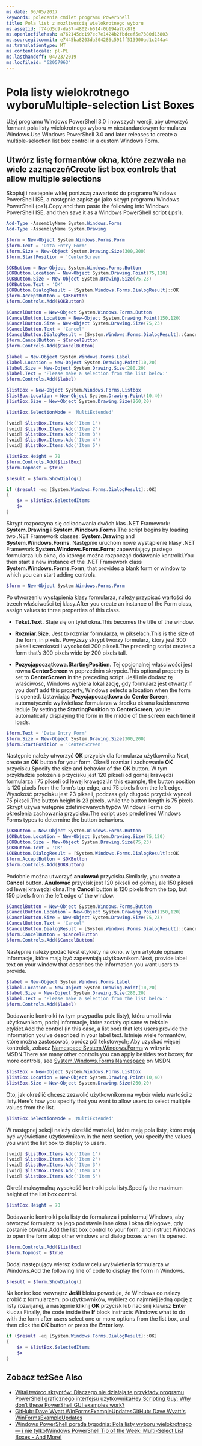 ```yaml
---
ms.date: 06/05/2017
keywords: polecenia cmdlet programu PowerShell
title: Pola list z możliwością wielokrotnego wyboru
ms.assetid: f74cd5d9-da57-4802-b614-0b194a7bc8f8
ms.openlocfilehash: a762145dc197ec7e1424b2fbdcef5e7380d13803
ms.sourcegitcommit: e7445ba8203da304286c591ff513900ad1c244a4
ms.translationtype: MT
ms.contentlocale: pl-PL
ms.lasthandoff: 04/23/2019
ms.locfileid: "62057963"
---
```

# <a name="multiple-selection-list-boxes"></a><span data-ttu-id="75bf4-103">Pola listy wielokrotnego wyboru</span><span class="sxs-lookup"><span data-stu-id="75bf4-103">Multiple-selection List Boxes</span></span>

<span data-ttu-id="75bf4-104">Użyj programu Windows PowerShell 3.0 i nowszych wersji, aby utworzyć formant pola listy wielokrotnego wyboru w niestandardowym formularzu Windows.</span><span class="sxs-lookup"><span data-stu-id="75bf4-104">Use Windows PowerShell 3.0 and later releases to create a multiple-selection list box control in a custom Windows Form.</span></span>

## <a name="create-list-box-controls-that-allow-multiple-selections"></a><span data-ttu-id="75bf4-105">Utwórz listę formantów okna, które zezwala na wiele zaznaczeń</span><span class="sxs-lookup"><span data-stu-id="75bf4-105">Create list box controls that allow multiple selections</span></span>

<span data-ttu-id="75bf4-106">Skopiuj i następnie wklej poniższą zawartość do programu Windows PowerShell ISE, a następnie zapisz go jako skrypt programu Windows PowerShell (ps1).</span><span class="sxs-lookup"><span data-stu-id="75bf4-106">Copy and then paste the following into Windows PowerShell ISE, and then save it as a Windows PowerShell script (.ps1).</span></span>

```powershell
Add-Type -AssemblyName System.Windows.Forms
Add-Type -AssemblyName System.Drawing

$form = New-Object System.Windows.Forms.Form
$form.Text = 'Data Entry Form'
$form.Size = New-Object System.Drawing.Size(300,200)
$form.StartPosition = 'CenterScreen'

$OKButton = New-Object System.Windows.Forms.Button
$OKButton.Location = New-Object System.Drawing.Point(75,120)
$OKButton.Size = New-Object System.Drawing.Size(75,23)
$OKButton.Text = 'OK'
$OKButton.DialogResult = [System.Windows.Forms.DialogResult]::OK
$form.AcceptButton = $OKButton
$form.Controls.Add($OKButton)

$CancelButton = New-Object System.Windows.Forms.Button
$CancelButton.Location = New-Object System.Drawing.Point(150,120)
$CancelButton.Size = New-Object System.Drawing.Size(75,23)
$CancelButton.Text = 'Cancel'
$CancelButton.DialogResult = [System.Windows.Forms.DialogResult]::Cancel
$form.CancelButton = $CancelButton
$form.Controls.Add($CancelButton)

$label = New-Object System.Windows.Forms.Label
$label.Location = New-Object System.Drawing.Point(10,20)
$label.Size = New-Object System.Drawing.Size(280,20)
$label.Text = 'Please make a selection from the list below:'
$form.Controls.Add($label)

$listBox = New-Object System.Windows.Forms.Listbox
$listBox.Location = New-Object System.Drawing.Point(10,40)
$listBox.Size = New-Object System.Drawing.Size(260,20)

$listBox.SelectionMode = 'MultiExtended'

[void] $listBox.Items.Add('Item 1')
[void] $listBox.Items.Add('Item 2')
[void] $listBox.Items.Add('Item 3')
[void] $listBox.Items.Add('Item 4')
[void] $listBox.Items.Add('Item 5')

$listBox.Height = 70
$form.Controls.Add($listBox)
$form.Topmost = $true

$result = $form.ShowDialog()

if ($result -eq [System.Windows.Forms.DialogResult]::OK)
{
    $x = $listBox.SelectedItems
    $x
}
```

<span data-ttu-id="75bf4-107">Skrypt rozpoczyna się od ładowania dwóch klas .NET Framework: **System.Drawing** i **System.Windows.Forms**.</span><span class="sxs-lookup"><span data-stu-id="75bf4-107">The script begins by loading two .NET Framework classes: **System.Drawing** and **System.Windows.Forms**.</span></span> <span data-ttu-id="75bf4-108">Następnie uruchom nowe wystąpienie klasy .NET Framework **System.Windows.Forms.Form**; zapewniający pustego formularza lub okna, do którego można rozpocząć dodawanie kontrolki.</span><span class="sxs-lookup"><span data-stu-id="75bf4-108">You then start a new instance of the .NET Framework class **System.Windows.Forms.Form**; that provides a blank form or window to which you can start adding controls.</span></span>

```powershell
$form = New-Object System.Windows.Forms.Form
```

<span data-ttu-id="75bf4-109">Po utworzeniu wystąpienia klasy formularza, należy przypisać wartości do trzech właściwości tej klasy.</span><span class="sxs-lookup"><span data-stu-id="75bf4-109">After you create an instance of the Form class, assign values to three properties of this class.</span></span>

- <span data-ttu-id="75bf4-110">**Tekst.**</span><span class="sxs-lookup"><span data-stu-id="75bf4-110">**Text.**</span></span> <span data-ttu-id="75bf4-111">Staje się on tytuł okna.</span><span class="sxs-lookup"><span data-stu-id="75bf4-111">This becomes the title of the window.</span></span>

- <span data-ttu-id="75bf4-112">**Rozmiar.**</span><span class="sxs-lookup"><span data-stu-id="75bf4-112">**Size.**</span></span> <span data-ttu-id="75bf4-113">Jest to rozmiar formularza, w pikselach.</span><span class="sxs-lookup"><span data-stu-id="75bf4-113">This is the size of the form, in pixels.</span></span> <span data-ttu-id="75bf4-114">Powyższy skrypt tworzy formularz, który jest 300 pikseli szerokości i wysokości 200 pikseli.</span><span class="sxs-lookup"><span data-stu-id="75bf4-114">The preceding script creates a form that’s 300 pixels wide by 200 pixels tall.</span></span>

- <span data-ttu-id="75bf4-115">**Pozycjapoczątkowa.**</span><span class="sxs-lookup"><span data-stu-id="75bf4-115">**StartingPosition.**</span></span> <span data-ttu-id="75bf4-116">Tej opcjonalnej właściwości jest równa **CenterScreen** w poprzednim skrypcie.</span><span class="sxs-lookup"><span data-stu-id="75bf4-116">This optional property is set to **CenterScreen** in the preceding script.</span></span> <span data-ttu-id="75bf4-117">Jeśli nie dodasz tę właściwość, Windows wybiera lokalizację, gdy formularz jest otwarty.</span><span class="sxs-lookup"><span data-stu-id="75bf4-117">If you don’t add this property, Windows selects a location when the form is opened.</span></span> <span data-ttu-id="75bf4-118">Ustawiając **Pozycjapoczątkowa** do **CenterScreen**, automatycznie wyświetlasz formularza w środku ekranu każdorazowo ładuje.</span><span class="sxs-lookup"><span data-stu-id="75bf4-118">By setting the **StartingPosition** to **CenterScreen**, you’re automatically displaying the form in the middle of the screen each time it loads.</span></span>

```powershell
$form.Text = 'Data Entry Form'
$form.Size = New-Object System.Drawing.Size(300,200)
$form.StartPosition = 'CenterScreen'
```

<span data-ttu-id="75bf4-119">Następnie należy utworzyć **OK** przycisk dla formularza użytkownika.</span><span class="sxs-lookup"><span data-stu-id="75bf4-119">Next, create an **OK** button for your form.</span></span> <span data-ttu-id="75bf4-120">Określ rozmiar i zachowanie **OK** przycisku.</span><span class="sxs-lookup"><span data-stu-id="75bf4-120">Specify the size and behavior of the **OK** button.</span></span> <span data-ttu-id="75bf4-121">W tym przykładzie położenie przycisku jest 120 pikseli od górnej krawędzi formularza i 75 pikseli od lewej krawędzi.</span><span class="sxs-lookup"><span data-stu-id="75bf4-121">In this example, the button position is 120 pixels from the form’s top edge, and 75 pixels from the left edge.</span></span> <span data-ttu-id="75bf4-122">Wysokość przycisku jest 23 pikseli, podczas gdy długość przycisk wynosi 75 pikseli.</span><span class="sxs-lookup"><span data-stu-id="75bf4-122">The button height is 23 pixels, while the button length is 75 pixels.</span></span> <span data-ttu-id="75bf4-123">Skrypt używa wstępnie zdefiniowanych typów Windows Forms do określenia zachowania przycisku.</span><span class="sxs-lookup"><span data-stu-id="75bf4-123">The script uses predefined Windows Forms types to determine the button behaviors.</span></span>

```powershell
$OKButton = New-Object System.Windows.Forms.Button
$OKButton.Location = New-Object System.Drawing.Size(75,120)
$OKButton.Size = New-Object System.Drawing.Size(75,23)
$OKButton.Text = 'OK'
$OKButton.DialogResult = [System.Windows.Forms.DialogResult]::OK
$form.AcceptButton = $OKButton
$form.Controls.Add($OKButton)
```

<span data-ttu-id="75bf4-124">Podobnie można utworzyć **anulować** przycisku.</span><span class="sxs-lookup"><span data-stu-id="75bf4-124">Similarly, you create a **Cancel** button.</span></span> <span data-ttu-id="75bf4-125">**Anulować** przycisk jest 120 pikseli od górnej, ale 150 pikseli od lewej krawędzi okna.</span><span class="sxs-lookup"><span data-stu-id="75bf4-125">The **Cancel** button is 120 pixels from the top, but 150 pixels from the left edge of the window.</span></span>

```powershell
$CancelButton = New-Object System.Windows.Forms.Button
$CancelButton.Location = New-Object System.Drawing.Point(150,120)
$CancelButton.Size = New-Object System.Drawing.Size(75,23)
$CancelButton.Text = 'Cancel'
$CancelButton.DialogResult = [System.Windows.Forms.DialogResult]::Cancel
$form.CancelButton = $CancelButton
$form.Controls.Add($CancelButton)
```

<span data-ttu-id="75bf4-126">Następnie należy podać tekst etykiety na okno, w tym artykule opisano informacje, które mają być zapewniają użytkownikom.</span><span class="sxs-lookup"><span data-stu-id="75bf4-126">Next, provide label text on your window that describes the information you want users to provide.</span></span>

```powershell
$label = New-Object System.Windows.Forms.Label
$label.Location = New-Object System.Drawing.Point(10,20)
$label.Size = New-Object System.Drawing.Size(280,20)
$label.Text = 'Please make a selection from the list below:'
$form.Controls.Add($label)
```

<span data-ttu-id="75bf4-127">Dodawanie kontrolki (w tym przypadku pole listy), która umożliwia użytkownikom, podaj informacje, które zostały opisane w tekście etykiet.</span><span class="sxs-lookup"><span data-stu-id="75bf4-127">Add the control (in this case, a list box) that lets users provide the information you’ve described in your label text.</span></span> <span data-ttu-id="75bf4-128">Istnieje wiele formantów, które można zastosować, oprócz pól tekstowych; Aby uzyskać więcej kontrolek, zobacz [Namespace System.Windows.Forms](https://msdn.microsoft.com/library/k50ex0x9(v=vs.110).aspx) w witrynie MSDN.</span><span class="sxs-lookup"><span data-stu-id="75bf4-128">There are many other controls you can apply besides text boxes; for more controls, see [System.Windows.Forms Namespace](https://msdn.microsoft.com/library/k50ex0x9(v=vs.110).aspx) on MSDN.</span></span>

```powershell
$listBox = New-Object System.Windows.Forms.Listbox
$listBox.Location = New-Object System.Drawing.Point(10,40)
$listBox.Size = New-Object System.Drawing.Size(260,20)
```

<span data-ttu-id="75bf4-129">Oto, jak określić chcesz zezwolić użytkownikom na wybór wielu wartości z listy.</span><span class="sxs-lookup"><span data-stu-id="75bf4-129">Here’s how you specify that you want to allow users to select multiple values from the list.</span></span>

```powershell
$listBox.SelectionMode = 'MultiExtended'
```

<span data-ttu-id="75bf4-130">W następnej sekcji należy określić wartości, które mają pola listy, które mają być wyświetlane użytkownikom.</span><span class="sxs-lookup"><span data-stu-id="75bf4-130">In the next section, you specify the values you want the list box to display to users.</span></span>

```powershell
[void] $listBox.Items.Add('Item 1')
[void] $listBox.Items.Add('Item 2')
[void] $listBox.Items.Add('Item 3')
[void] $listBox.Items.Add('Item 4')
[void] $listBox.Items.Add('Item 5')
```

<span data-ttu-id="75bf4-131">Określ maksymalną wysokość kontrolki pola listy.</span><span class="sxs-lookup"><span data-stu-id="75bf4-131">Specify the maximum height of the list box control.</span></span>

```powershell
$listBox.Height = 70
```

<span data-ttu-id="75bf4-132">Dodawanie kontrolki pola listy do formularza i poinformuj Windows, aby otworzyć formularz na jego podstawie inne okna i okna dialogowe, gdy zostanie otwarta.</span><span class="sxs-lookup"><span data-stu-id="75bf4-132">Add the list box control to your form, and instruct Windows to open the form atop other windows and dialog boxes when it’s opened.</span></span>

```powershell
$form.Controls.Add($listBox)
$form.Topmost = $true
```

<span data-ttu-id="75bf4-133">Dodaj następujący wiersz kodu w celu wyświetlenia formularza w Windows.</span><span class="sxs-lookup"><span data-stu-id="75bf4-133">Add the following line of code to display the form in Windows.</span></span>

```powershell
$result = $form.ShowDialog()
```

<span data-ttu-id="75bf4-134">Na koniec kod wewnątrz **Jeśli** bloku powoduje, że Windows co należy zrobić z formularzem, po użytkowników, wybierz co najmniej jedną opcję z listy rozwijanej, a następnie kliknij **OK** przycisk lub naciśnij klawisz **Enter**  klucza.</span><span class="sxs-lookup"><span data-stu-id="75bf4-134">Finally, the code inside the **If** block instructs Windows what to do with the form after users select one or more options from the list box, and then click the **OK** button or press the **Enter** key.</span></span>

```powershell
if ($result -eq [System.Windows.Forms.DialogResult]::OK)
{
    $x = $listBox.SelectedItems
    $x
}
```

## <a name="see-also"></a><span data-ttu-id="75bf4-135">Zobacz też</span><span class="sxs-lookup"><span data-stu-id="75bf4-135">See Also</span></span>

- [<span data-ttu-id="75bf4-136">Witaj twórco skryptów:  Dlaczego nie działają te przykłady programu PowerShell graficznego interfejsu użytkownika</span><span class="sxs-lookup"><span data-stu-id="75bf4-136">Hey Scripting Guy:  Why don’t these PowerShell GUI examples work?</span></span>](https://go.microsoft.com/fwlink/?LinkId=506644)
- [<span data-ttu-id="75bf4-137">GitHub: Dave Wyatt WinFormsExampleUpdates</span><span class="sxs-lookup"><span data-stu-id="75bf4-137">GitHub: Dave Wyatt's WinFormsExampleUpdates</span></span>](https://github.com/dlwyatt/WinFormsExampleUpdates)
- [<span data-ttu-id="75bf4-138">Windows PowerShell porada tygodnia:  Pola listy wyboru wielokrotnego — i nie tylko!</span><span class="sxs-lookup"><span data-stu-id="75bf4-138">Windows PowerShell Tip of the Week:  Multi-Select List Boxes - And More!</span></span>](https://technet.microsoft.com/library/ff730950.aspx)